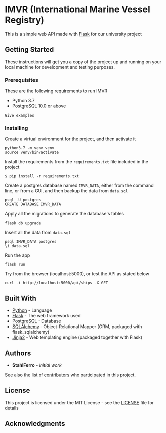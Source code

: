 # IMVR (International Marine Vessel Registry)

This is a simple web API made with [Flask](http://flask.pocoo.org/) for our university project

## Getting Started

These instructions will get you a copy of the project up and running on your local machine for development and testing purposes.

### Prerequisites

These are the following requirements to run IMVR
- Python 3.7
- PostgreSQL 10.0 or above
```
Give examples
```

### Installing

Create a virtual environment for the project, and then activate it
```
python3.7 -m venv venv
source venv/bin/activate
```
Install the requirements from the `requirements.txt` file included in the project
```
$ pip install -r requirements.txt
```
Create a postgres database named `IMVR_DATA`, either from the command line, or from a GUI, and then backup the data from `data.sql`
```
psql -U postgres
CREATE DATABASE IMVR_DATA
```
Apply all the migrations to generate the database's tables
```
flask db upgrade
```
Insert all the data from `data.sql`
```
psql IMVR_DATA postgres
\i data.sql
```
Run the app
```
flask run
```
Try from the browser (localhost:5000), or test the API as stated below
```
curl -i http://localhost:5000/api/ships -X GET
```

## Built With

* [Python](https://www.python.org/) - Language
* [Flask](http://flask.pocoo.org/) - The web framework used
* [PostgreSQL](https://www.postgresql.org/) - Database
* [SQLAlchemy](https://www.sqlalchemy.org/) - Object-Relational Mapper (ORM, packaged with flask_sqlalchemy)
* [Jinja2](http://jinja.pocoo.org/docs/2.10/) - Web templating engine (packaged together with Flask)

## Authors

* **StahlFerro** - *Initial work*

See also the list of [contributors](https://github.com/your/project/contributors) who participated in this project.

## License

This project is licensed under the MIT License - see the [LICENSE](LICENSE.md) file for details

## Acknowledgments
